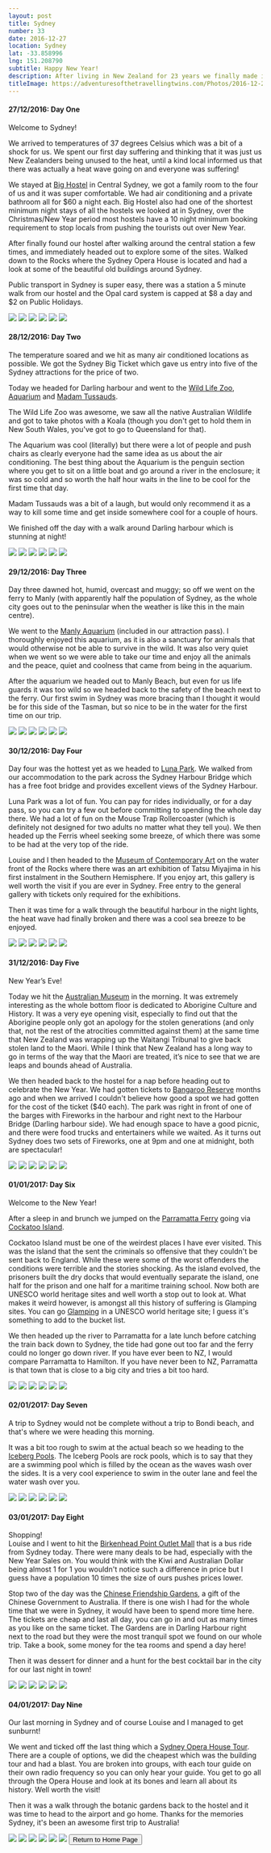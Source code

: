 ```yaml
---
layout: post
title: Sydney
number: 33
date: 2016-12-27
location: Sydney
lat: -33.858996
lng: 151.208790
subtitle: Happy New Year!
description: After living in New Zealand for 23 years we finally made it to Australia
titleImage: https://adventuresofthetravellingtwins.com/Photos/2016-12-27-Sydney/cover-min.JPG
---
```



<h4>27/12/2016: Day One</h4>

Welcome to Sydney!

We arrived to temperatures of 37 degrees Celsius which was a bit of a shock for us. We spent our first day suffering and thinking that it was just us New Zealanders being unused to the heat, until a kind local informed us that there was actually a heat wave going on and everyone was suffering!

We stayed at <a target="_blank" href="http://bighostel.com/">Big Hostel</a> in Central Sydney, we got a family room to the four of us and it was super comfortable. We had air conditioning and a private bathroom all for $60 a night each. Big Hostel also had one of the shortest minimum night stays of all the hostels we looked at in Sydney, over the Christmas/New Year period most hostels have a 10 night minimum booking requirement to stop locals from pushing the tourists out over New Year.

After finally found our hostel after walking around the central station a few times, and immediately headed out to explore some of the sites. Walked down to the Rocks where the Sydney Opera House is located and had a look at some of the beautiful old buildings around Sydney. 

Public transport in Sydney is super easy, there was a station a 5 minute walk from our hostel and the Opal card system is capped at $8 a day and $2 on Public Holidays.

<img src="https://adventuresofthetravellingtwins.com/Photos/2016-12-27-Sydney/day11-min.JPG" class="image1">
<img src="https://adventuresofthetravellingtwins.com/Photos/2016-12-27-Sydney/day12-min.JPG" class="image1">
<img src="https://adventuresofthetravellingtwins.com/Photos/2016-12-27-Sydney/day13-min.JPG" class="image1">
<img src="https://adventuresofthetravellingtwins.com/Photos/2016-12-27-Sydney/day14-min.JPG" class="image1">
<img src="https://adventuresofthetravellingtwins.com/Photos/2016-12-27-Sydney/day15-min.JPG" class="image1">
<img src="https://adventuresofthetravellingtwins.com/Photos/2016-12-27-Sydney/day16-min.JPG" class="image1">

<h4>28/12/2016: Day Two</h4>

The temperature soared and we hit as many air conditioned locations as possible. We got the Sydney Big Ticket which gave us entry into five of the Sydney attractions for the price of two. 

Today we headed for Darling harbour and went to the <a traget="_blank" href="https://www.wildlifesydney.com.au/">Wild Life Zoo</a>, <a target="_blank" href="https://www.sydneyaquarium.com.au/">Aquarium</a> and <a target="_blank" href="https://www.madametussauds.com.au/en/">Madam Tussauds</a>. 

The Wild Life Zoo was awesome, we saw all the native Australian Wildlife and got to take photos with a Koala (though you don't get to hold them in New South Wales, you've got to go to Queensland for that). 

The Aquarium was cool (literally) but there were a lot of people and push chairs as clearly everyone had the same idea as us about the air conditioning. The best thing about the Aquarium is the penguin section where you get to sit on a little boat and go around a river in the enclosure; it was so cold and so worth the half hour waits in the line to be cool for the first time that day. 

Madam Tussauds was a bit of a laugh, but would only recommend it as a way to kill some time and get inside somewhere cool for a couple of hours. 

We finished off the day with a walk around Darling harbour which is stunning at night!

<img src="https://adventuresofthetravellingtwins.com/Photos/2016-12-27-Sydney/day21-min.JPG" class="image1">
<img src="https://adventuresofthetravellingtwins.com/Photos/2016-12-27-Sydney/day22-min.JPG" class="image1">
<img src="https://adventuresofthetravellingtwins.com/Photos/2016-12-27-Sydney/day28-min.JPG" class="image1">
<img src="https://adventuresofthetravellingtwins.com/Photos/2016-12-27-Sydney/day24-min.JPG" class="image1">
<img src="https://adventuresofthetravellingtwins.com/Photos/2016-12-27-Sydney/day25-min.JPG" class="image1">
<img src="https://adventuresofthetravellingtwins.com/Photos/2016-12-27-Sydney/day26-min.JPG" class="image1">

<h4>29/12/2016: Day Three</h4>

Day three dawned hot, humid, overcast and muggy; so off we went on the ferry to Manly (with apparently half the population of Sydney, as the whole city goes out to the peninsular when the weather is like this in the main centre). 

We went to the <a target="_blank" href="https://www.sydneyaquarium.com.au/?utm_source=manlysealifesanctuary.com.au&utm_medium=referral&utm_campaign=ManlyRedirects">Manly Aquarium</a> (included in our attraction pass). I thoroughly enjoyed this aquarium, as it is also a sanctuary for animals that would otherwise not be able to survive in the wild. It was also very quiet when we went so we were able to take our time and enjoy all the animals and the peace, quiet and coolness that came from being in the aquarium.

After the aquarium we headed out to Manly Beach, but even for us life guards it was too wild so we headed back to the safety of the beach next to the ferry. Our first swim in Sydney was more bracing than I thought it would be for this side of the Tasman, but so nice to be in the water for the first time on our trip. 

<img src="https://adventuresofthetravellingtwins.com/Photos/2016-12-27-Sydney/day34-min.JPG" class="image1">
<img src="https://adventuresofthetravellingtwins.com/Photos/2016-12-27-Sydney/day35-min.JPG" class="image1">
<img src="https://adventuresofthetravellingtwins.com/Photos/2016-12-27-Sydney/day36-min.JPG" class="image1">
<img src="https://adventuresofthetravellingtwins.com/Photos/2016-12-27-Sydney/day37-min.JPG" class="image1">
<img src="https://adventuresofthetravellingtwins.com/Photos/2016-12-27-Sydney/day38-min.JPG" class="image1">
<img src="https://adventuresofthetravellingtwins.com/Photos/2016-12-27-Sydney/day39-min.JPG" class="image1">

<h4>30/12/2016: Day Four</h4>

Day four was the hottest yet as we headed to <a target="_blank" href="http://www.lunaparksydney.com/">Luna Park</a>. We walked from our accommodation to the park across the Sydney Harbour Bridge which has a free foot bridge and provides excellent views of the Sydney Harbour. 

Luna Park was a lot of fun. You can pay for rides individually, or for a day pass, so you can try a few out before committing to spending the whole day there. We had a lot of fun on the Mouse Trap Rollercoaster (which is definitely not designed for two adults no matter what they tell you). We then headed up the Ferris wheel seeking some breeze, of which there was some to be had at the very top of the ride. 

Louise and I then headed to the <a target="_blank" href="https://www.mca.com.au/">Museum of Contemporary Art</a> on the water front of the Rocks where there was an art exhibition of Tatsu Miyajima in his first instalment in the Southern Hemisphere. If you enjoy art, this gallery is well worth the visit if you are ever in Sydney. Free entry to the general gallery with tickets only required for the exhibitions.

Then it was time for a walk through the beautiful harbour in the night lights, the heat wave had finally broken and there was a cool sea breeze to be enjoyed. 

<img src="https://adventuresofthetravellingtwins.com/Photos/2016-12-27-Sydney/day41-min.JPG" class="image1">
<img src="https://adventuresofthetravellingtwins.com/Photos/2016-12-27-Sydney/day42-min.JPG" class="image1">
<img src="https://adventuresofthetravellingtwins.com/Photos/2016-12-27-Sydney/day43-min.JPG" class="image1">
<img src="https://adventuresofthetravellingtwins.com/Photos/2016-12-27-Sydney/day45-min.JPG" class="image1">
<img src="https://adventuresofthetravellingtwins.com/Photos/2016-12-27-Sydney/day47-min.JPG" class="image1">
<img src="https://adventuresofthetravellingtwins.com/Photos/2016-12-27-Sydney/day49-min.JPG" class="image1">

<h4>31/12/2016: Day Five</h4>

New Year’s Eve!

Today we hit the <a target="_blank" href="https://australianmuseum.net.au/">Australian Museum</a> in the morning. It was extremely interesting as the whole bottom floor is dedicated to Aborigine Culture and History. It was a very eye opening visit, especially to find out that the Aborigine people only got an apology for the stolen generations (and only that, not the rest of the atrocities committed against them) at the same time that New Zealand was wrapping up the Waitangi Tribunal to give back stolen land to the Maori. While I think that New Zealand has a long way to go in terms of the way that the Maori are treated, it’s nice to see that we are leaps and bounds ahead of Australia. 

We then headed back to the hostel for a nap before heading out to celebrate the New Year. We had gotten tickets to <a target="_blank" href="https://www.sydneynewyearseve.com/vantage-points/barangaroo/">Bangaroo Reserve</a> months ago and when we arrived I couldn't believe how good a spot we had gotten for the cost of the ticket ($40 each). The park was right in front of one of the barges with Fireworks in the harbour and right next to the Harbour Bridge (Darling harbour side). We had enough space to have a good picnic, and there were food trucks and entertainers while we waited. As it turns out Sydney does two sets of Fireworks, one at 9pm and one at midnight, both are spectacular!

<img src="https://adventuresofthetravellingtwins.com/Photos/2016-12-27-Sydney/day51-min.JPG" class="image1">
<img src="https://adventuresofthetravellingtwins.com/Photos/2016-12-27-Sydney/day52-min.JPG" class="image1">
<img src="https://adventuresofthetravellingtwins.com/Photos/2016-12-27-Sydney/day53-min.JPG" class="image1">
<img src="https://adventuresofthetravellingtwins.com/Photos/2016-12-27-Sydney/day54-min.JPG" class="image1">
<img src="https://adventuresofthetravellingtwins.com/Photos/2016-12-27-Sydney/day55-min.JPG" class="image1">
<img src="https://adventuresofthetravellingtwins.com/Photos/2016-12-27-Sydney/day56-min.JPG" class="image1">

<h4>01/01/2017: Day Six</h4>

Welcome to the New Year!

After a sleep in and brunch we jumped on the <a target="_blank" href="http://www.beyondthewharf.com.au/route/parramatta-river/">Parramatta Ferry</a> going via <a target="_blank" href="http://www.cockatooisland.gov.au/">Cockatoo Island</a>. 

Cockatoo Island must be one of the weirdest places I have ever visited. This was the island that the sent the criminals so offensive that they couldn't be sent back to England. While these were some of the worst offenders the conditions were terrible and the stories shocking. As the island evolved, the prisoners built the dry docks that would eventually separate the island, one half for the prison and one half for a maritime training school. Now both are UNESCO world heritage sites and well worth a stop out to look at. What makes it weird however, is amongst all this history of suffering is Glamping sites. You can go <a target="_blank" href="http://www.cockatooisland.gov.au/stay/glamping">Glamping</a> in a UNESCO world heritage site; I guess it's something to add to the bucket list. 

We then headed up the river to Parramatta for a late lunch before catching the train back down to Sydney, the tide had gone out too far and the ferry could no longer go down river. If you have ever been to NZ, I would compare Parramatta to Hamilton. If you have never been to NZ, Parramatta is that town that is close to a big city and tries a bit too hard.

<img src="https://adventuresofthetravellingtwins.com/Photos/2016-12-27-Sydney/day61-min.JPG" class="image1">
<img src="https://adventuresofthetravellingtwins.com/Photos/2016-12-27-Sydney/day62-min.JPG" class="image1">
<img src="https://adventuresofthetravellingtwins.com/Photos/2016-12-27-Sydney/day63-min.JPG" class="image1">
<img src="https://adventuresofthetravellingtwins.com/Photos/2016-12-27-Sydney/day64-min.JPG" class="image1">
<img src="https://adventuresofthetravellingtwins.com/Photos/2016-12-27-Sydney/day65-min.JPG" class="image1">
<img src="https://adventuresofthetravellingtwins.com/Photos/2016-12-27-Sydney/day66-min.JPG" class="image1">

<h4>02/01/2017: Day Seven</h4>

A trip to Sydney would not be complete without a trip to Bondi beach, and that's where we were heading this morning.

It was a bit too rough to swim at the actual beach so we heading to the <a target="_blank" href="https://icebergs.com.au/">Iceberg Pools</a>. The Iceberg Pools are rock pools, which is to say that they are a swimming pool which is filled by the ocean as the waves wash over the sides. It is a very cool experience to swim in the outer lane and feel the water wash over you. 

<img src="https://adventuresofthetravellingtwins.com/Photos/2016-12-27-Sydney/day71-min.JPG" class="image1">
<img src="https://adventuresofthetravellingtwins.com/Photos/2016-12-27-Sydney/day72-min.JPG" class="image1">
<img src="https://adventuresofthetravellingtwins.com/Photos/2016-12-27-Sydney/day73-min.JPG" class="image1">
<img src="https://adventuresofthetravellingtwins.com/Photos/2016-12-27-Sydney/day74-min.JPG" class="image1">
<img src="https://adventuresofthetravellingtwins.com/Photos/2016-12-27-Sydney/day75-min.JPG" class="image1">
<img src="https://adventuresofthetravellingtwins.com/Photos/2016-12-27-Sydney/day76-min.JPG" class="image1">

<h4>03/01/2017: Day Eight</h4>

Shopping!<br/>
Louise and I went to hit the <a target="_blank" href="http://www.birkenheadpoint.com.au/">Birkenhead Point Outlet Mall</a> that is a bus ride from Sydney today. There were many deals to be had, especially with the New Year Sales on. You would think with the Kiwi and Australian Dollar being almost 1 for 1 you wouldn't notice such a difference in price but I guess have a population 10 times the size of ours pushes prices lower. 

Stop two of the day was the <a target="_blank" href="https://www.darlingharbour.com/things-to-do/chinese-garden-of-friendship/">Chinese Friendship Gardens</a>, a gift of the Chinese Government to Australia. If there is one wish I had for the whole time that we were in Sydney, it would have been to spend more time here. The tickets are cheap and last all day, you can go in and out as many times as you like on the same ticket. The Gardens are in Darling Harbour right next to the road but they were the most tranquil spot we found on our whole trip. Take a book, some money for the tea rooms and spend a day here!

Then it was dessert for dinner and a hunt for the best cocktail bar in the city for our last night in town!

<img src="https://adventuresofthetravellingtwins.com/Photos/2016-12-27-Sydney/day81-min.JPG" class="image1">
<img src="https://adventuresofthetravellingtwins.com/Photos/2016-12-27-Sydney/day82-min.JPG" class="image1">
<img src="https://adventuresofthetravellingtwins.com/Photos/2016-12-27-Sydney/day83-min.JPG" class="image1">
<img src="https://adventuresofthetravellingtwins.com/Photos/2016-12-27-Sydney/day84-min.JPG" class="image1">
<img src="https://adventuresofthetravellingtwins.com/Photos/2016-12-27-Sydney/day85-min.JPG" class="image1">
<img src="https://adventuresofthetravellingtwins.com/Photos/2016-12-27-Sydney/day86-min.JPG" class="image1">

<h4>04/01/2017: Day Nine</h4>

Our last morning in Sydney and of course Louise and I managed to get sunburnt!

We went and ticked off the last thing which a <a target="_blank" href="https://www.sydneyoperahouse.com/visit-us/tours-and-experiences/english-tour-1718.html">Sydney Opera House Tour</a>. There are a couple of options, we did the cheapest which was the building tour and had a blast. You are broken into groups, with each tour guide on their own radio frequency so you can only hear your guide. You get to go all through the Opera House and look at its bones and learn all about its history. Well worth the visit!

Then it was a walk through the botanic gardens back to the hostel and it was time to head to the airport and go home. 
Thanks for the memories Sydney, it's been an awesome first trip to Australia!

<img src="https://adventuresofthetravellingtwins.com/Photos/2016-12-27-Sydney/day91-min.JPG" class="image1">
<img src="https://adventuresofthetravellingtwins.com/Photos/2016-12-27-Sydney/day92-min.JPG" class="image1">
<img src="https://adventuresofthetravellingtwins.com/Photos/2016-12-27-Sydney/day93-min.JPG" class="image1">
<img src="https://adventuresofthetravellingtwins.com/Photos/2016-12-27-Sydney/day94-min.JPG" class="image1">
<img src="https://adventuresofthetravellingtwins.com/Photos/2016-12-27-Sydney/day95-min.JPG" class="image1">
<img src="https://adventuresofthetravellingtwins.com/Photos/2016-12-27-Sydney/day96-min.JPG" class="image1">

<input type="button" value="Return to Home Page" onclick="self.close()">
